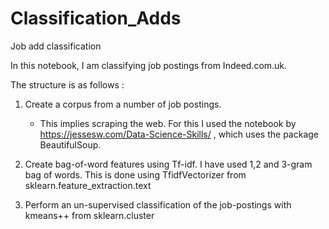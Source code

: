# Classification_Adds
Job add classification

In this notebook, I am classifying job postings from Indeed.com.uk.

The structure is as follows :


1. Create a corpus from a number of job postings.
    - This implies scraping the web. For this I used the notebook by https://jessesw.com/Data-Science-Skills/  , which uses the package BeautifulSoup.
       
2. Create bag-of-word features using Tf-idf. I have used 1,2 and 3-gram bag of words. This is done using TfidfVectorizer from sklearn.feature_extraction.text

3. Perform an un-supervised classification of the job-postings with kmeans++ from sklearn.cluster
